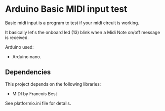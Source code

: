 # Arduino Basic MIDI input test
 
Basic midi input is a program to test if your midi circuit is working.
  
It basically let's the onboard led (13) blink when a Midi Note on/off message is received.

Arduino used:
- Arduino nano.

## Dependencies
This project depends on the following libraries:
- MIDI by Francois Best

See platformio.ini file for details.
